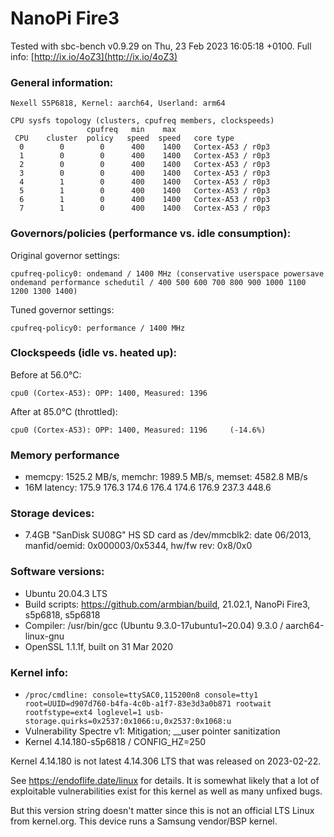 # NanoPi Fire3

Tested with sbc-bench v0.9.29 on Thu, 23 Feb 2023 16:05:18 +0100. Full info: [http://ix.io/4oZ3](http://ix.io/4oZ3)

### General information:

    Nexell S5P6818, Kernel: aarch64, Userland: arm64
    
    CPU sysfs topology (clusters, cpufreq members, clockspeeds)
                     cpufreq   min    max
     CPU    cluster  policy   speed  speed   core type
      0        0        0      400    1400   Cortex-A53 / r0p3
      1        0        0      400    1400   Cortex-A53 / r0p3
      2        0        0      400    1400   Cortex-A53 / r0p3
      3        0        0      400    1400   Cortex-A53 / r0p3
      4        1        0      400    1400   Cortex-A53 / r0p3
      5        1        0      400    1400   Cortex-A53 / r0p3
      6        1        0      400    1400   Cortex-A53 / r0p3
      7        1        0      400    1400   Cortex-A53 / r0p3

### Governors/policies (performance vs. idle consumption):

Original governor settings:

    cpufreq-policy0: ondemand / 1400 MHz (conservative userspace powersave ondemand performance schedutil / 400 500 600 700 800 900 1000 1100 1200 1300 1400)

Tuned governor settings:

    cpufreq-policy0: performance / 1400 MHz

### Clockspeeds (idle vs. heated up):

Before at 56.0°C:

    cpu0 (Cortex-A53): OPP: 1400, Measured: 1396 

After at 85.0°C (throttled):

    cpu0 (Cortex-A53): OPP: 1400, Measured: 1196     (-14.6%)

### Memory performance

  * memcpy: 1525.2 MB/s, memchr: 1989.5 MB/s, memset: 4582.8 MB/s
  * 16M latency: 175.9 176.3 174.6 176.4 174.6 176.9 237.3 448.6 

### Storage devices:

  * 7.4GB "SanDisk SU08G" HS SD card as /dev/mmcblk2: date 06/2013, manfid/oemid: 0x000003/0x5344, hw/fw rev: 0x8/0x0

### Software versions:

  * Ubuntu 20.04.3 LTS
  * Build scripts: https://github.com/armbian/build, 21.02.1, NanoPi Fire3, s5p6818, s5p6818
  * Compiler: /usr/bin/gcc (Ubuntu 9.3.0-17ubuntu1~20.04) 9.3.0 / aarch64-linux-gnu
  * OpenSSL 1.1.1f, built on 31 Mar 2020

### Kernel info:

  * `/proc/cmdline: console=ttySAC0,115200n8 console=tty1   root=UUID=d907d760-b4fa-4c0b-a1f7-83e3d3a0b871 rootwait rootfstype=ext4 loglevel=1 usb-storage.quirks=0x2537:0x1066:u,0x2537:0x1068:u `
  * Vulnerability Spectre v1:        Mitigation; __user pointer sanitization
  * Kernel 4.14.180-s5p6818 / CONFIG_HZ=250

Kernel 4.14.180 is not latest 4.14.306 LTS that was released on 2023-02-22.

See https://endoflife.date/linux for details. It is somewhat likely that
a lot of exploitable vulnerabilities exist for this kernel as well as many
unfixed bugs.

But this version string doesn't matter since this is not an official LTS Linux
from kernel.org. This device runs a Samsung vendor/BSP kernel.
